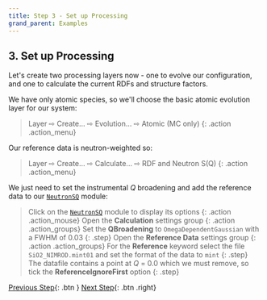 ```yaml
---
title: Step 3 - Set up Processing
grand_parent: Examples
---
```


## 3. Set up Processing

Let's create two processing layers now - one to evolve our configuration, and one to calculate the current RDFs and structure factors.

We have only atomic species, so we'll choose the basic atomic evolution layer for our system:

> Layer &#8680; Create... &#8680; Evolution... &#8680; Atomic (MC only)
{: .action .action_menu}

Our reference data is neutron-weighted so:

> Layer &#8680; Create... &#8680; Calculate... &#8680; RDF and Neutron S(Q)
{: .action .action_menu}

We just need to set the instrumental _Q_ broadening and add the reference data to our [`NeutronSQ`](../../userguide/modules/neutronsq) module:

> Click on the [`NeutronSQ`](../../userguide/modules/neutronsq) module to display its options
{: .action .action_mouse}
> Open the **Calculation** settings group
{: .action .action_groups}
> Set the **QBroadening** to `OmegaDependentGaussian` with a FWHM of 0.03
{: .step}
> Open the **Reference Data** settings group
{: .action .action_groups}
> For the **Reference** keyword select the file `SiO2_NIMROD.mint01` and set the format of the data to `mint`
{: .step}
> The datafile contains a point at _Q_ = 0.0 which we must remove, so tick the **ReferenceIgnoreFirst** option
{: .step}

[Previous Step](/docs/examples/silica_bulk/step2/){: .btn }   [Next Step](/docs/examples/silica_bulk/step4/){: .btn .right}
